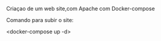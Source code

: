 
Criaçao de um web site,com Apache com Docker-compose

Comando para subir o site:

<docker-compose up -d>
